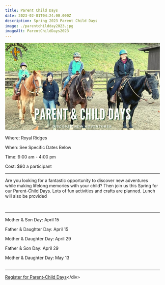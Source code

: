 ```yaml
---
title: Parent Child Days
date: 2023-02-01T04:24:00.000Z
description: Spring 2023 Parent Child Days
image: ./parentchildday2023.jpg
imageAlt: ParentChildDays2023
---
```

![parentchilddays](parentchildday2023.jpg "parentchilddays")

<div className="text-center">
<p className="my-2"><span className="font-semibold">Where:&nbsp;</span>Royal Ridges</p>
<p className="mb-2"><span className="font-semibold">When:&nbsp;</span>See Specific Dates Below</p>
<p className="mb-2"><span className="font-semibold">Time:&nbsp;</span>9:00 am - 4:00 pm</p>
<p className="mb-2"><span className="font-semibold">Cost:&nbsp;</span>$90 a participant</p>  
<hr />
</div>

<p className="my-4">Are you looking for a fantastic opportunity to discover new adventures while making lifelong memories with your child? Then join us this Spring for our Parent-Child Days. Lots of fun activities and crafts are planned. Lunch will also be provided

 </p>

<hr />

<p className="Text-center">

Mother & Son Day: April 15

Father & Daughter Day: April 15

Mother & Daughter Day: April 29

Father & Son Day: April 29

Mother & Daughter Day: May 13 \
 </p>

<hr />

<div className='text-center mt-4'>
    <a 
        href='https://www.ultracamp.com/info/upcomingSessions.aspx?idCamp=1145&campCode=151'
        className='text-green-200 hover:text-indigo-400 hover:underline font-cursive text-2xl'
        target='_blank' 
        rel='noopener noreferrer'
    >Register for Parent-Child Days</a><﻿/div>
